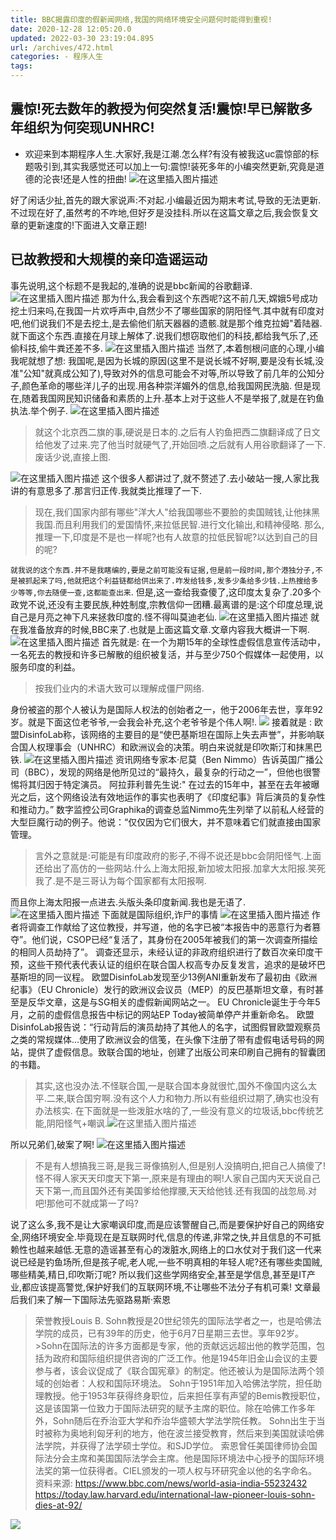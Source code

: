 ```yaml
---
title: BBC揭露印度的假新闻网络,我国的网络环境安全问题何时能得到重视!
date: 2020-12-28 12:05:20.0
updated: 2022-03-30 23:19:04.895
url: /archives/472.html
categories: - 程序人生
tags: 
---
```




## 震惊!死去数年的教授为何突然复活!震惊!早已解散多年组织为何突现UNHRC!

*   欢迎来到本期程序人生.大家好,我是江潮.怎么样?有没有被我这uc震惊部的标题吸引到,其实我感觉还可以加上一句:震惊!装死多年的小编突然更新,究竟是道德的沦丧!还是人性的扭曲! ![在这里插入图片描述](https://img-blog.csdnimg.cn/20201227134440566.jpg?x-oss-process=image/watermark,type_ZmFuZ3poZW5naGVpdGk,shadow_10,text_aHR0cHM6Ly9ibG9nLmNzZG4ubmV0L3dlaXhpbl80NDUwNTAzNQ==,size_16,color_FFFFFF,t_70#pic_center)

好了闲话少扯,首先的跟大家说声:不对起.小编最近因为期末考试,导致的无法更新.不过现在好了,虽然考的不咋地,但好歹是没挂科.所以在这篇文章之后,我会恢复文章的更新速度的!下面进入文章正题!

## 已故教授和大规模的亲印造谣运动

事先说明,这个标题不是我起的,准确的说是bbc新闻的谷歌翻译.![在这里插入图片描述](https://img-blog.csdnimg.cn/20201227132905747.png?x-oss-process=image/watermark,type_ZmFuZ3poZW5naGVpdGk,shadow_10,text_aHR0cHM6Ly9ibG9nLmNzZG4ubmV0L3dlaXhpbl80NDUwNTAzNQ==,size_16,color_FFFFFF,t_70#pic_center) 那为什么,我会看到这个东西呢?这不前几天,嫦娥5号成功挖土归来吗,在我国一片欢呼声中,自然少不了哪些国家的阴阳怪气.其中就有印度对吧,他们说我们不是去挖土,是去偷他们航天器器的遗骸.就是那个维克拉姆"着陆器.就下面这个东西.直接在月球上解体了.说我们想窃取他们的科技,都给我气乐了,还偷科技,偷牛粪还差不多. ![在这里插入图片描述](https://img-blog.csdnimg.cn/20201227134212419.jpg?x-oss-process=image/watermark,type_ZmFuZ3poZW5naGVpdGk,shadow_10,text_aHR0cHM6Ly9ibG9nLmNzZG4ubmV0L3dlaXhpbl80NDUwNTAzNQ==,size_16,color_FFFFFF,t_70#pic_center) 当然了,本着刨根问底的心理,小编我呢就想了想: 我国呢,是因为长城的原因(这里不是说长城不好啊,要是没有长城,没准"公知"就真成公知了),导致对外的信息可能会不对等,所以导致了前几年的公知分子,颜色革命的哪些洋儿子的出现.用各种崇洋媚外的信息,给我国网民洗脑. 但是现在,随着我国网民知识储备和素质的上升.基本上对于这些人不是举报了,就是在钓鱼执法.举个例子. ![在这里插入图片描述](https://img-blog.csdnimg.cn/20201227135718248.png?x-oss-process=image/watermark,type_ZmFuZ3poZW5naGVpdGk,shadow_10,text_aHR0cHM6Ly9ibG9nLmNzZG4ubmV0L3dlaXhpbl80NDUwNTAzNQ==,size_16,color_FFFFFF,t_70)

> 就这个北京西二旗的事,硬说是日本的.之后有人钓鱼把西二旗翻译成了日文给他发了过来.完了他当时就硬气了,开始回喷.之后就有人用谷歌翻译了一下.废话少说,直接上图.

![在这里插入图片描述](https://img-blog.csdnimg.cn/20201227140037459.png?x-oss-process=image/watermark,type_ZmFuZ3poZW5naGVpdGk,shadow_10,text_aHR0cHM6Ly9ibG9nLmNzZG4ubmV0L3dlaXhpbl80NDUwNTAzNQ==,size_16,color_FFFFFF,t_70#pic_center) 这个很多人都讲过了,就不赘述了.去小破站一搜,人家比我讲的有意思多了.那言归正传.我就类比推理了一下.

> 现在,我们国家内部有哪些"洋大人"给我国哪些不要脸的卖国贼钱,让他抹黑我国.而且利用我们的爱国情怀,来拉低民智.进行文化输出,和精神侵略. 那么,推理一下,印度是不是也一样呢?也有人故意的拉低民智呢?以达到自己的目的呢?

`就我说的这个东西.并不是我瞎编的,要是之前可能没有证据,但是前一段时间,那个港独分子,不是被抓起来了吗,他就把这个利益链都给供出来了.咋发给钱多,发多少条给多少钱.上热搜给多少等等,你去随便一查,这都能查出来`. 但是,这一查给我查傻了,这印度太复杂了.20多个政党不说,还没有主要民族,种姓制度,宗教信仰一团糟.最离谱的是:这个印度总理,说自己是月亮之神下凡来拯救印度的.怪不得叫莫迪老仙. ![在这里插入图片描述](https://img-blog.csdnimg.cn/20201227143352707.jpg#pic_center) 就在我准备放弃的时候,BBC来了.也就是上面这篇文章.文章内容我大概讲一下啊. ![在这里插入图片描述](https://img-blog.csdnimg.cn/20201227143820425.png?x-oss-process=image/watermark,type_ZmFuZ3poZW5naGVpdGk,shadow_10,text_aHR0cHM6Ly9ibG9nLmNzZG4ubmV0L3dlaXhpbl80NDUwNTAzNQ==,size_16,color_FFFFFF,t_70#pic_center) 首先就是: 在一个为期15年的全球性虚假信息宣传活动中，一名死去的教授和许多已解散的组织被复活，并与至少750个假媒体一起使用，以服务印度的利益。

> 按我们业内的术语大致可以理解成僵尸网络.

身份被盗的那个人被认为是国际人权法的创始者之一，他于2006年去世，享年92岁。就是下面这位老爷爷,一会我会补充,这个老爷爷是个伟人啊!. ![](https://img-blog.csdnimg.cn/20201227125146714.png?x-oss-process=image/watermark,type_ZmFuZ3poZW5naGVpdGk,shadow_10,text_aHR0cHM6Ly9ibG9nLmNzZG4ubmV0L3dlaXhpbl80NDUwNTAzNQ==,size_16,color_FFFFFF,t_70#pic_center) 接着就是 : 欧盟DisinfoLab称，该网络的主要目的是“使巴基斯坦在国际上失去声誉”，并影响联合国人权理事会（UNHRC）和欧洲议会的决策。明白来说就是印吹斯汀和抹黑巴铁. ![在这里插入图片描述](https://img-blog.csdnimg.cn/20201227144553814.png?x-oss-process=image/watermark,type_ZmFuZ3poZW5naGVpdGk,shadow_10,text_aHR0cHM6Ly9ibG9nLmNzZG4ubmV0L3dlaXhpbl80NDUwNTAzNQ==,size_16,color_FFFFFF,t_70) 资讯网络专家本·尼莫（Ben Nimmo）告诉英国广播公司（BBC），发现的网络是他所见过的“最持久，最复杂的行动之一”，但他也很警惕将其归因于特定演员。 阿拉菲利普先生说:" 在过去的15年中，甚至在去年被曝光之后，这个网络设法有效地运作的事实也表明了《印度纪事》背后演员的复杂性和推动力。” 数字监控公司Graphika的调查总监Nimmo先生列举了以前私人经营的大型巨魔行动的例子。他说：“仅仅因为它们很大，并不意味着它们就直接由国家管理。

> 言外之意就是:可能是有印度政府的影子,不得不说还是bbc会阴阳怪气.上面还给出了高仿的一些网站.什么上海太阳报,新加坡太阳报.加拿大太阳报.笑死我了.是不是三哥认为每个国家都有太阳报啊.

而且你上海太阳报一点进去.头版头条印度新闻.我也是无语了. ![在这里插入图片描述](https://img-blog.csdnimg.cn/20201227145455881.png?x-oss-process=image/watermark,type_ZmFuZ3poZW5naGVpdGk,shadow_10,text_aHR0cHM6Ly9ibG9nLmNzZG4ubmV0L3dlaXhpbl80NDUwNTAzNQ==,size_16,color_FFFFFF,t_70#pic_center) 下面就是国际组织,诈尸的事情 ![在这里插入图片描述](https://img-blog.csdnimg.cn/20201227145747188.png?x-oss-process=image/watermark,type_ZmFuZ3poZW5naGVpdGk,shadow_10,text_aHR0cHM6Ly9ibG9nLmNzZG4ubmV0L3dlaXhpbl80NDUwNTAzNQ==,size_16,color_FFFFFF,t_70#pic_center) 作者将调查工作献给了这位教授，并写道，他的名字已被“本报告中的恶意行为者篡夺”。他们说，CSOP已经“复活了，其身份在2005年被我们的第一次调查所描绘的相同人员劫持了”。 调查还显示，未经认证的非政府组织进行了数百次亲印度干预，这些干预代表代表认证的组织在联合国人权高专办反复发言，追求的是破坏巴基斯坦的同一议程。 欧盟DisinfoLab发现至少13例ANI重新发布了最初由《欧洲纪事》（EU Chronicle）发行的欧洲议会议员（MEP）的反巴基斯坦文章，有时甚至是反华文章，这是与SG相关的虚假新闻网站之一。 EU Chronicle诞生于今年5月，之前的虚假信息报告中标记的网站EP Today被简单停产并重新命名。 欧盟DisinfoLab报告说：“行动背后的演员劫持了其他人的名字，试图假冒欧盟观察员之类的常规媒体...使用了欧洲议会的信笺，在头像下注册了带有虚假电话号码的网站，提供了虚假信息。致联合国的地址，创建了出版公司来印刷自己拥有的智囊团的书籍。

> 其实,这也没办法.不怪联合国,一是联合国本身就很忙,国外不像国内这么太平.二来,联合国穷啊.没有这个人力和物力.所以有些组织过期了,确实也没有办法核实. 在下面就是一些泼脏水啥的了,一些没有意义的垃圾话,bbc传统艺能,阴阳怪气+嘲讽.![在这里插入图片描述](https://img-blog.csdnimg.cn/20201227151522465.png?x-oss-process=image/watermark,type_ZmFuZ3poZW5naGVpdGk,shadow_10,text_aHR0cHM6Ly9ibG9nLmNzZG4ubmV0L3dlaXhpbl80NDUwNTAzNQ==,size_16,color_FFFFFF,t_70#pic_center)

所以兄弟们,破案了啊! ![在这里插入图片描述](https://img-blog.csdnimg.cn/20201227151924781.jpg?x-oss-process=image/watermark,type_ZmFuZ3poZW5naGVpdGk,shadow_10,text_aHR0cHM6Ly9ibG9nLmNzZG4ubmV0L3dlaXhpbl80NDUwNTAzNQ==,size_16,color_FFFFFF,t_70#pic_center)

> 不是有人想搞我三哥,是我三哥像搞别人,但是别人没搞明白,把自己人搞傻了! 怪不得人家天天印度天下第一,原来是有理由的啊!人家自己国内天天说自己天下第一,而且国外还有美国爹给他撑腰,天天给他钱.还有我国的战忽局.对吧!那他可不就成第一了吗?

说了这么多,我不是让大家嘲讽印度,而是应该警醒自己,而是要保护好自己的网络安全,网络环境安全.毕竟现在是互联网时代,信息的传递,非常之快,并且信息的不可抵赖性也越来越低.无意的造谣甚至有心的泼脏水,网络上的口水仗对于我们这一代来说已经是钓鱼场所,但是孩子呢,老人呢,一些不明真相的年轻人呢?还有哪些卖国贼,哪些精美,精日,印吹斯汀呢? 所以我们这些学网络安全,甚至是学信息,甚至是IT产业,都应该提高警觉,保护好我们的互联网环境,不让哪些不法分子有机可乘! 文章最后我们来了解一下国际法先驱路易斯·索恩

> 荣誉教授Louis B. Sohn教授是20世纪领先的国际法学者之一，也是哈佛法学院的成员，已有39年的历史，他于6月7日星期三去世。享年92岁。 >Sohn在国际法的许多方面都是专家，他的贡献远远超出他的教学范围，包括为政府和国际组织提供咨询的广泛工作。他是1945年旧金山会议的主要参与者，该会议促成了《联合国宪章》的制定。他还被认为是国际法两个领域的创始者：人权和国际环境法。 Sohn于1951年加入哈佛法学院，担任助理教授。他于1953年获得终身职位，后来担任享有声望的Bemis教授职位，这是该国第一位致力于国际法研究的赋予主席的职位。除在哈佛工作多年外，Sohn随后在乔治亚大学和乔治华盛顿大学法学院任教。 Sohn出生于当时被称为奥地利匈牙利的地方，他在波兰接受教育，然后来到美国就读哈佛法学院，并获得了法学硕士学位。和SJD学位。 索恩曾任美国律师协会国际法分会主席和美国国际法学会主席。他是国际环境法中心授予的国际环境法奖的第一位获得者。CIEL颁发的一项人权与环研究金以他的名字命名。 资料来源: https://www.bbc.com/news/world-asia-india-55232432 https://today.law.harvard.edu/international-law-pioneer-louis-sohn-dies-at-92/

![](https://images-aiyc-1301641396.cos.ap-guangzhou.myqcloud.com/%E5%BC%95%E5%AF%BC.png)